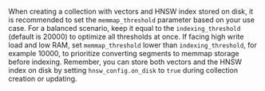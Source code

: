 When creating a collection with vectors and HNSW index stored on disk, it is recommended to set the `memmap_threshold` parameter based on your use case. For a balanced scenario, keep it equal to the `indexing_threshold` (default is 20000) to optimize all thresholds at once. If facing high write load and low RAM, set `memmap_threshold` lower than `indexing_threshold`, for example 10000, to prioritize converting segments to memmap storage before indexing. Remember, you can store both vectors and the HNSW index on disk by setting `hnsw_config.on_disk` to `true` during collection creation or updating.